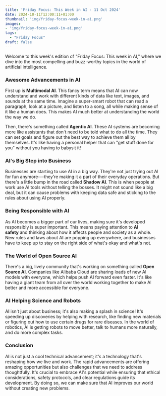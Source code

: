```yaml
---
title: 'Friday Focus: This Week in AI - 11 Oct 2024'
date: 2024-10-11T12:00:11+01:00
thumbnail: 'img/friday-focus-week-in-ai.png'
images: 
- 'img/friday-focus-week-in-ai.png'
tags:
  - "Friday Focus"
draft: false
---
```


Welcome to this week's edition of "Friday Focus: This week in AI," where we dive into the most compelling and buzz-worthy topics in the world of artificial intelligence. 

<!--more-->

### Awesome Advancements in AI

First up is **Multimodal AI**. This fancy term means that AI can now understand and work with different kinds of data like text, images, and sounds at the same time. Imagine a super-smart robot that can read a paragraph, look at a picture, and listen to a song, all while making sense of it like a human does. This makes AI much better at understanding the world the way we do.

Then, there's something called **Agentic AI**. These AI systems are becoming more like assistants that don't need to be told what to do all the time. They can set goals and figure out the best way to achieve them all by themselves. It's like having a personal helper that can "get stuff done for you" without you having to babysit it!

### AI's Big Step into Business

Businesses are starting to use AI in a big way. They're not just trying out AI for fun anymore---they're making it a part of their everyday operations. But there's a little bump in the road called **Shadow AI**. This is when people at work use AI tools without telling the bosses. It might not sound like a big deal, but it can cause problems with keeping data safe and sticking to the rules about using AI properly.

### Being Responsible with AI

As AI becomes a bigger part of our lives, making sure it's developed responsibly is super important. This means paying attention to **AI safety** and thinking about how it affects people and society as a whole. New rules and laws about AI are popping up everywhere, and businesses have to keep up to stay on the right side of what's okay and what's not.

### The World of Open Source AI

There's a big, lively community that's working on something called **Open Source AI**. Companies like Alibaba Cloud are sharing loads of new AI models with everyone, which helps push AI forward even faster. It's like having a giant team from all over the world working together to make AI better and more accessible for everyone.

### AI Helping Science and Robots

AI isn't just about business; it's also making a splash in science! It's speeding up discoveries by helping with research, like finding new materials or figuring out how to use certain drugs for rare diseases. In the world of robotics, AI is getting robots to move better, talk to humans more naturally, and do more complex tasks.

### Conclusion

AI is not just a cool technical advancement; it's a technology that's reshaping how we live and work. The rapid advancements are offering amazing opportunities but also challenges that we need to address thoughtfully. It's crucial to embrace AI's potential while ensuring that ethical considerations, safety protocols, and clear regulations guide its development. By doing so, we can make sure that AI improves our world without creating new problems.